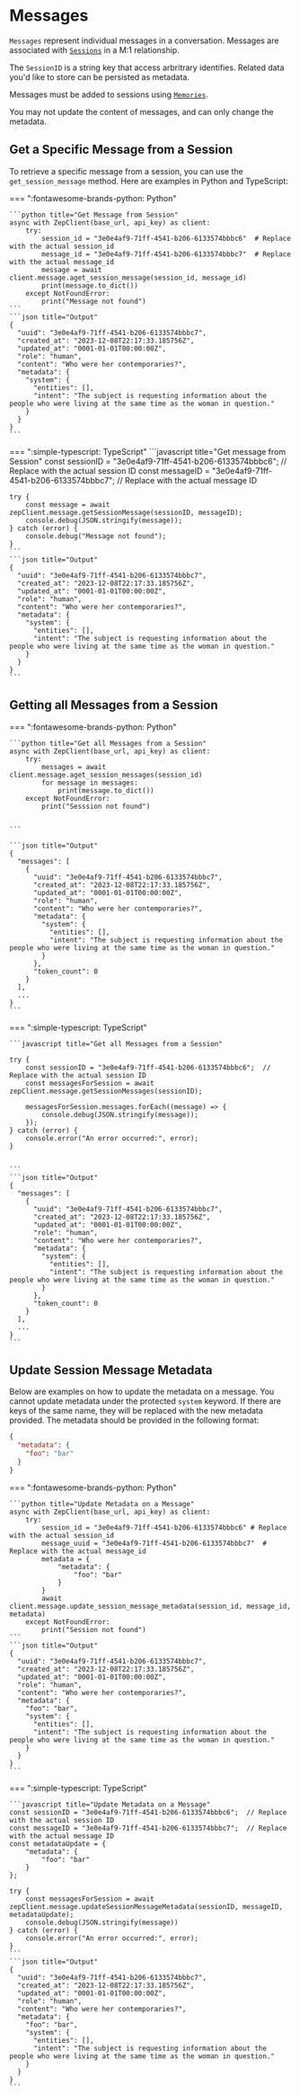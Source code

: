 # Messages

`Messages` represent individual messages in a conversation. Messages are associated with [`Sessions`](sessions.md) in a M:1 relationship.

The `SessionID` is a string key that access arbritrary identifies. Related data you'd like to store can be persisted as metadata.

Messages must be added to sessions using [`Memories`](memories.md).

You may not update the content of messages, and can only change the metadata.


## Get a Specific Message from a Session

To retrieve a specific message from a session, you can use the `get_session_message` method. Here are examples in Python and TypeScript:

=== ":fontawesome-brands-python: Python"

    ```python title="Get Message from Session"
    async with ZepClient(base_url, api_key) as client:
        try:
            session_id = "3e0e4af9-71ff-4541-b206-6133574bbbc6"  # Replace with the actual session_id
            message_id = "3e0e4af9-71ff-4541-b206-6133574bbbc7"  # Replace with the actual message_id
            message = await client.message.aget_session_message(session_id, message_id)
            print(message.to_dict())
        except NotFoundError:
            print("Message not found")
    ```
    ```json title="Output"
    {
      "uuid": "3e0e4af9-71ff-4541-b206-6133574bbbc7",
      "created_at": "2023-12-08T22:17:33.185756Z",
      "updated_at": "0001-01-01T00:00:00Z",
      "role": "human",
      "content": "Who were her contemporaries?",
      "metadata": {
        "system": {
          "entities": [],
          "intent": "The subject is requesting information about the people who were living at the same time as the woman in question."
        }
      }
    }
    ```

=== ":simple-typescript: TypeScript"
    ```javascript title="Get message from Session"
    const sessionID = "3e0e4af9-71ff-4541-b206-6133574bbbc6";  // Replace with the actual session ID
    const messageID = "3e0e4af9-71ff-4541-b206-6133574bbbc7";  // Replace with the actual message ID

    try {
        const message = await zepClient.message.getSessionMessage(sessionID, messageID);
        console.debug(JSON.stringify(message));
    } catch (error) {
        console.debug("Message not found");
    }
    ```
    ```json title="Output"
    {
      "uuid": "3e0e4af9-71ff-4541-b206-6133574bbbc7",
      "created_at": "2023-12-08T22:17:33.185756Z",
      "updated_at": "0001-01-01T00:00:00Z",
      "role": "human",
      "content": "Who were her contemporaries?",
      "metadata": {
        "system": {
          "entities": [],
          "intent": "The subject is requesting information about the people who were living at the same time as the woman in question."
        }
      }
    }
    ```


## Getting all Messages from a Session

=== ":fontawesome-brands-python: Python"

    ```python title="Get all Messages from a Session"
    async with ZepClient(base_url, api_key) as client:
        try:
            messages = await client.message.aget_session_messages(session_id)
            for message in messages:
                print(message.to_dict())
        except NotFoundError:
            print("Sesssion not found")


    ```

    ```json title="Output"
    {
      "messages": [
        {
          "uuid": "3e0e4af9-71ff-4541-b206-6133574bbbc7",
          "created_at": "2023-12-08T22:17:33.185756Z",
          "updated_at": "0001-01-01T00:00:00Z",
          "role": "human",
          "content": "Who were her contemporaries?",
          "metadata": {
            "system": {
              "entities": [],
              "intent": "The subject is requesting information about the people who were living at the same time as the woman in question."
            }
          },
          "token_count": 0
        }
      ],
      ...
    }
    ```

=== ":simple-typescript: TypeScript"

    ```javascript title="Get all Messages from a Session"

    try {
        const sessionID = "3e0e4af9-71ff-4541-b206-6133574bbbc6";  // Replace with the actual session ID
        const messagesForSession = await zepClient.message.getSessionMessages(sessionID);
        
        messagesForSession.messages.forEach((message) => {
            console.debug(JSON.stringify(message));
        });
    } catch (error) {
        console.error("An error occurred:", error);
    }


    ```
    ```json title="Output"
    {
      "messages": [
        {
          "uuid": "3e0e4af9-71ff-4541-b206-6133574bbbc7",
          "created_at": "2023-12-08T22:17:33.185756Z",
          "updated_at": "0001-01-01T00:00:00Z",
          "role": "human",
          "content": "Who were her contemporaries?",
          "metadata": {
            "system": {
              "entities": [],
              "intent": "The subject is requesting information about the people who were living at the same time as the woman in question."
            }
          },
          "token_count": 0
        }
      ],
      ...
    }
    ```

## Update Session Message Metadata

Below are examples on how to update the metadata on a message.
You cannot update metadata under the protected `system` keyword.
If there are keys of the same name, they will be replaced with the new metadata provided.
The metadata should be provided in the following format:

```json title="metadata"
{
  "metadata": {
    "foo": "bar"
  }
}

```

=== ":fontawesome-brands-python: Python"

    ```python title="Update Metadata on a Message"
    async with ZepClient(base_url, api_key) as client:
        try:
            session_id = "3e0e4af9-71ff-4541-b206-6133574bbbc6" # Replace with the actual session_id
            message_uuid = "3e0e4af9-71ff-4541-b206-6133574bbbc7"  # Replace with the actual message_id
            metadata = {
                "metadata": {
                    "foo": "bar"
                }
            }
            await client.message.update_session_message_metadata(session_id, message_id, metadata)
        except NotFoundError:
            print("Session not found")
    ```
    ```json title="Output"
    {
      "uuid": "3e0e4af9-71ff-4541-b206-6133574bbbc7",
      "created_at": "2023-12-08T22:17:33.185756Z",
      "updated_at": "0001-01-01T00:00:00Z",
      "role": "human",
      "content": "Who were her contemporaries?",
      "metadata": {
        "foo": "bar",
        "system": {
          "entities": [],
          "intent": "The subject is requesting information about the people who were living at the same time as the woman in question."
        }
      }
    }
    ```

=== ":simple-typescript: TypeScript"

    ```javascript title="Update Metadata on a Message"
    const sessionID = "3e0e4af9-71ff-4541-b206-6133574bbbc6";  // Replace with the actual session ID
    const messageID = "3e0e4af9-71ff-4541-b206-6133574bbbc7";  // Replace with the actual message ID
    const metadataUpdate = {
        "metadata": {
            "foo": "bar"
        }
    };

    try {
        const messagesForSession = await zepClient.message.updateSessionMessageMetadata(sessionID, messageID, metadataUpdate);
        console.debug(JSON.stringify(message))
    } catch (error) {
        console.error("An error occurred:", error);
    }
    ```
    ```json title="Output"
    {
      "uuid": "3e0e4af9-71ff-4541-b206-6133574bbbc7",
      "created_at": "2023-12-08T22:17:33.185756Z",
      "updated_at": "0001-01-01T00:00:00Z",
      "role": "human",
      "content": "Who were her contemporaries?",
      "metadata": {
        "foo": "bar",
        "system": {
          "entities": [],
          "intent": "The subject is requesting information about the people who were living at the same time as the woman in question."
        }
      }
    }
    ```

